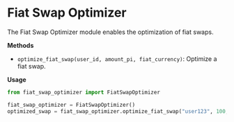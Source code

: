 Fiat Swap Optimizer
=====================

The Fiat Swap Optimizer module enables the optimization of fiat swaps.

**Methods**

* `optimize_fiat_swap(user_id, amount_pi, fiat_currency)`: Optimize a fiat swap.

**Usage**

```python
from fiat_swap_optimizer import FiatSwapOptimizer

fiat_swap_optimizer = FiatSwapOptimizer()
optimized_swap = fiat_swap_optimizer.optimize_fiat_swap("user123", 100, "USD")
